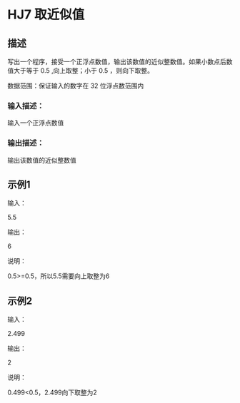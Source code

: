 # HJ7 取近似值

## 描述

写出一个程序，接受一个正浮点数值，输出该数值的近似整数值。如果小数点后数值大于等于 0.5 ,向上取整；小于 0.5 ，则向下取整。 

数据范围：保证输入的数字在 32 位浮点数范围内 

### 输入描述：

输入一个正浮点数值

### 输出描述：

输出该数值的近似整数值

## 示例1

输入：

5.5

输出：

6

说明：

0.5>=0.5，所以5.5需要向上取整为6   

## 示例2

输入：

2.499

输出：

2

说明：

0.499<0.5，2.499向下取整为2